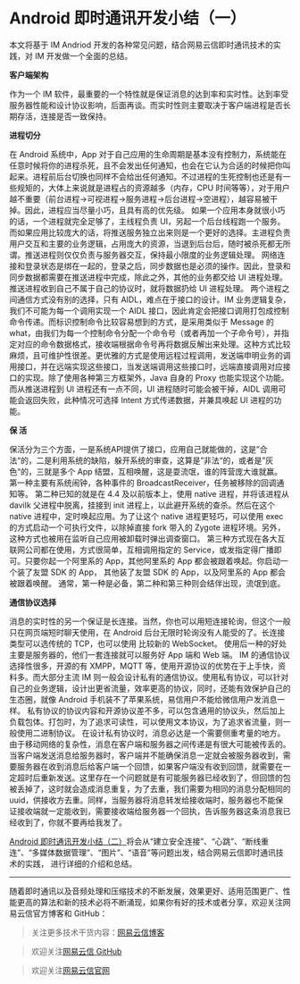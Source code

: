 # Android 即时通讯开发小结（一）

本文将基于 IM Andriod 开发的各种常见问题，结合网易云信即时通讯技术的实践，对 IM 开发做一个全面的总结。

**客户端架构**

作为一个 IM 软件，最重要的一个特性就是保证消息的达到率和实时性。达到率受服务器性能和设计协议影响，后面再谈。而实时性则主要取决于客户端进程是否长期存活，连接是否一致保持。

**进程切分**

在 Android 系统中，App 对于自己应用的生命周期是基本没有控制力，系统能在任意时候将你的进程杀死，且不会发出任何通知，也会在它认为合适的时候把你叫起来。进程前后台切换也同样不会给出任何通知。不过进程的生死控制也还是有一些规矩的，大体上来说就是进程占的资源越多（内存，CPU 时间等等），对于用户越不重要（前台进程->可视进程->服务进程->后台进程->空进程），越容易被干掉。因此，进程应当尽量小巧，且具有高的优先级。
如果一个应用本身就很小巧的话，一个进程就完全足够了，主线程负责 UI，另起一个后台线程跑一个服务。而如果应用比较庞大的话，将推送服务独立出来则是一个更好的选择。主进程负责用户交互和主要的业务逻辑，占用庞大的资源，当退到后台后，随时被杀死都无所谓。推送进程则仅仅负责与服务器交互，保持最小限度的业务逻辑处理。
网络连接和登录状态是绑在一起的，登录之后，同步数据也是必须的操作。因此，登录和同步数据都需要在推送进程中完成，除此之外，其他的业务都交给 UI 进程处理。推送进程收到自己不属于自己的协议时，就将数据扔给 UI 进程处理。
两个进程之间通信方式没有别的选择，只有 AIDL，难点在于接口的设计。IM 业务逻辑复杂，我们不可能为每一个调用实现一个 AIDL 接口，因此肯定会把接口调用打包成控制命令传递。而标识控制命令比较容易想到的方式，是采用类似于 Message 的 what，由我们为每一个控制命令分配一个命令号（或者再加一个子命令号），并指定对应的命令数据格式，接收端根据命令号再将数据反解出来处理。这种方式比较麻烦，且可维护性很差。更优雅的方式是使用远程过程调用，发送端申明业务的调用接口，并在远端实现这些接口，当发送端调用这些接口时，远端直接调用对应接口的实现。除了使用各种第三方框架外，Java 自身的 Proxy 也能实现这个功能。而从推送进程到 UI 进程还有一点不同，UI 进程随时可能会被干掉，AIDL 调用可能会返回失败，此种情况可选择 Intent 方式传递数据，并兼具唤起 UI 进程的功能。

**保  活**

保活分为三个方面，一是系统API提供了接口，应用自己就能做的，这是”合法“的，二是利用系统的缺陷，躲开系统的审查，这算是”非法“的，或者是”灰色“的，三就是多个 App 结盟，互相唤醒，这是耍流氓，谁的阵营庞大谁就赢。
第一种主要有系统闹钟，各种事件的 BroadcastReceiver，任务被移除的回调通知等。
第二种已知的就是在 4.4 及以前版本上，使用 native 进程，并将该进程从 davilk 父进程中脱离，挂接到 init 进程上，以此避开系统的查杀。然后在这个 native 进程中，定时唤起应用。为了让这个 native 进程更轻巧，可以使用 exec 的方式启动一个可执行文件，以除掉直接 fork 带入的 Zygote 进程环境。另外，这种方式也被用在监听自己应用被卸载时弹出调查窗口。
第三种方式现在各大互联网公司都在使用，方式很简单，互相调用指定的 Service，或发指定得广播即可。只要你起一个阿里系的 App，其他阿里系的 App 都会被跟着唤起。你启动一个装了友盟 SDK 的 App， 其他装了友盟 SDK 的 App，以及阿里系的 App 都会被跟着唤醒。
通常，第一种是必备，第二种和第三种则会结伴出现，流氓到底。

**通信协议选择**

消息的实时性的另一个保证是长连接。当然，你也可以用短连接轮询，但这个一般只在网页端短时聊天使用，在 Android 后台无限时轮询没有人能受的了。长连接类型可以选传统的 TCP，也可以使用 比较新的 WebSocket。 使用后一种的好处主要是服务器的，他们一套连接就可以服务好 App 端和 Web 端。
IM 的通信协议选择性很多，开源的有 XMPP，MQTT 等，使用开源协议的优势在于上手快，资料多。而大部分主流 IM 则一般会设计私有的通信协议。使用私有协议，可以针对自己的业务逻辑，设计出更省流量，效率更高的协议，同时，还能有效保护自己的生态圈，就像 Android 手机装不了苹果系统，易信用户不能给微信用户发消息一样。
私有协议的协议内容和开源协议差不多，可以包含通用的协议头，然后加上负载包体。打包时，为了追求可读性，可以使用文本协议，为了追求省流量，则一般使用二进制协议。
在设计私有协议时，消息必达是一个需要侧重考量的地方。由于移动网络的复杂性，消息在客户端和服务器之间传递是有很大可能被传丢的。当客户端发送消息给服务器时，客户端并不能确保消息一定就会被服务器收到，需要服务器在收到消息后给客户端一个回馈，如果客户端没有收到回馈，就需要在一定超时后重新发送。这里存在一个问题就是有可能服务器已经收到了，但回馈的包被丢掉了，这时就会造成消息重复，为了去重，我们需要为相同的消息分配相同的 uuid，供接收方去重。同样，当服务器将消息转发给接收端时，服务器也不能保证接收端就一定能收到，需要接收端给服务器一个回执，告诉服务器这条消息我已经收到了，你就不要再给我发了。

[Android 即时通讯开发小结（二）][1]将会从“建立安全连接”、“心跳”、“断线重连”、“多媒体数据管理”、“图片”、“语音”等问题出发，结合网易云信即时通讯技术的实践， 进行详细的介绍和总结。

----------
随着即时通讯以及音频处理和压缩技术的不断发展，效果更好、适用范围更广、性能更高的算法和新的技术必将不断涌现，如果你有好的技术或者分享，欢迎关注网易云信官方博客和 GitHub：

> 关注更多技术干货内容：[网易云信博客][2]

> 欢迎关注[网易云信 GitHub][3]

> 欢迎关注[网易云信官网][4]


  [1]: https://github.com/netease-im/dev-blog/blob/master/Android%20即时通讯开发小结（二）.md
  [2]: https://yunxin.163.com/dev-blog
  [3]: https://github.com/netease-im
  [4]: https://yunxin.163.com/
